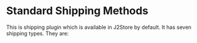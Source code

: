 # Standard Shipping Methods

This is shipping plugin which is available in J2Store by default. It has seven shipping types. They are: